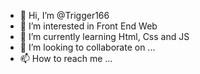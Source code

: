 - 👋 Hi, I’m @Trigger166
- 👀 I’m interested in Front End Web
- 🌱 I’m currently learning Html, Css and JS
- 💞️ I’m looking to collaborate on ...
- 📫 How to reach me ...

<!---
Trigger166/Trigger166 is a ✨ special ✨ repository because its `README.md` (this file) appears on your GitHub profile.
You can click the Preview link to take a look at your changes.
--->
